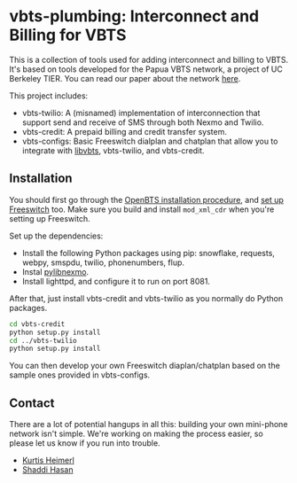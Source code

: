 # vbts-plumbing: Interconnect and Billing for VBTS

This is a collection of tools used for adding interconnect and billing to VBTS. It's based on tools developed for the Papua VBTS network, a project of UC Berkeley TIER. You can read our paper about the network [here](http://www.eecs.berkeley.edu/~kheimerl/pubs/vbts_ictd_13.pdf).

This project includes:

 * vbts-twilio: A (misnamed) implementation of interconnection that support send and receive of SMS through both Nexmo and Twilio.
 * vbts-credit: A prepaid billing and credit transfer system.
 * vbts-configs: Basic Freeswitch dialplan and chatplan that allow you to integrate with [libvbts](https://github.com/kheimerl/libvbts), vbts-twilio, and vbts-credit. 


## Installation
You should first go through the [OpenBTS installation procedure](http://wush.net/trac/rangepublic/wiki/BuildInstallRun), and [set up Freeswitch](http://wush.net/trac/rangepublic/wiki/freeswitchConfig) too. Make sure you build and install ```mod_xml_cdr``` when you're setting up Freeswitch.

Set up the dependencies:

 * Install the following Python packages using pip: snowflake, requests, webpy, smspdu, twilio, phonenumbers, flup.
 * Instal [pylibnexmo](https://github.com/kheimerl/libpynexmo).
 * Install lighttpd, and configure it to run on port 8081.

After that, just install vbts-credit and vbts-twilio as you normally do Python packages.

```bash
cd vbts-credit
python setup.py install
cd ../vbts-twilio
python setup.py install
```

You can then develop your own Freeswitch diaplan/chatplan based on the sample ones provided in vbts-configs.


## Contact
There are a lot of potential hangups in all this: building your own mini-phone network isn't simple. We're working on making the process easier, so please let us know if you run into trouble.

 * [Kurtis Heimerl](http://www.eecs.berkeley.edu/~kheimerl/)
 * [Shaddi Hasan](http://www.eecs.berkeley.edu/~shaddi/)
